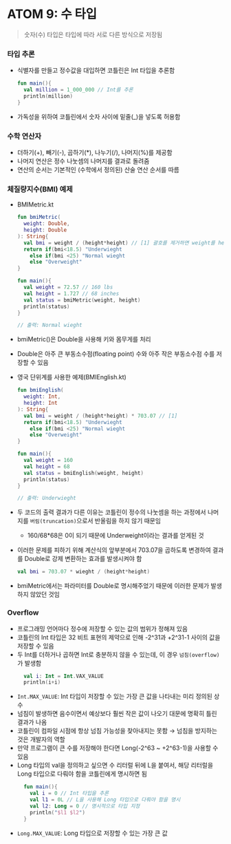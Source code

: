 # ATOM 9: 수 타입

> 숫자(수) 타입은 타입에 따라 서로 다른 방식으로 저장됨

### 타입 추론

- 식별자를 만들고 정수값을 대입하면 코틀린은 Int 타입을 추론함
  ```KOTLIN
  fun main(){
    val million = 1_000_000 // Int를 추론
    println(million)
  }
  ```
- 가독성을 위하여 코틀린에서 숫자 사이에 밑줄(\_)을 넣도록 허용함

### 수학 연산자

- 더하기(+), 빼기(-), 곱하기(\*), 나누기(/), 나머지(%)를 제공함
- 나머지 연산은 정수 나눗셈의 나머지를 결과로 돌려줌
- 연산의 순서는 기본적인 (수학에서 정의된) 산술 연산 순서를 따름

### 체질량지수(BMI) 예제

- BMIMetric.kt

  ```KOTLIN
  fun bmiMetric(
    weight: Double,
    height: Double
  ): String{
    val bmi = weight / (height*height) // [1] 괄호를 제거하면 weight를 height로 나눈 결과에 height를 곱하게 되므로 결과가 달라짐
    return if(bmi<18.5) "Underwieght
      else if(bmi <25) "Normal wieght
      else "Overweight"
  }

  fun main(){
    val weight = 72.57 // 160 lbs
    val height = 1.727 // 68 inches
    val status = bmiMetric(weight, height)
    println(status)
  }

  // 출력: Normal wieght
  ```

- bmiMetric()은 Double을 사용해 키와 몸무게를 처리
- Double은 아주 큰 부동소수점(floating point) 수와 아주 작은 부동소수점 수를 저장할 수 있음
- 영국 단위계를 사용한 예제(BMIEnglish.kt)

  ```KOTLIN
  fun bmiEnglish(
    weight: Int,
    height: Int
  ): String{
    val bmi = weight / (height*height) * 703.07 // [1]
    return if(bmi<18.5) "Underwieght
      else if(bmi <25) "Normal wieght
      else "Overweight"
  }

  fun main(){
    val weight = 160
    val height = 68
    val status = bmiEnglish(weight, height)
    println(status)
  }

  // 출력: Underwieght
  ```

- 두 코드의 출력 결과가 다른 이유는 코틀린이 정수의 나눗셈을 하는 과정에서 나머지를 `버림(truncation)`으로서 반올림을 하지 않기 때문임
  - 160/68\*68은 0이 되기 때문에 Underweight이라는 결과를 얻게된 것
- 이러한 문제를 피하기 위해 계산식의 앞부분에서 703.07을 곱하도록 변경하여 결과를 Double로 강제 변환하는 효과를 발생시켜야 함
  ```KOTLIN
  val bmi = 703.07 * wieght / (height*height)
  ```
- bmiMetric에서는 파라미터를 Double로 명시해주었기 때문에 이러한 문제가 발생하지 않았던 것임

### Overflow

- 프로그래밍 언어마다 정수에 저장할 수 있는 값의 범위가 정해져 있음
- 코틀린의 Int 타입은 32 비트 표현의 제약으로 인해 -2^31과 +2^31-1 사이의 값을 저장할 수 있음
- 두 Int를 더하거나 곱하면 Int로 충분하지 않을 수 있는데, 이 경우 `넘침(overflow)`가 발생함
  ```KOTLIN
    val i: Int = Int.VAX_VALUE
    println(i+i)
  ```
- `Int.MAX_VALUE`: Int 타입이 저장할 수 있는 가장 큰 값을 나타내는 미리 정의된 상수
- 넘침이 발생하면 음수이면서 예상보다 훨씬 작은 값이 나오기 대문에 명확히 틀린 결과가 나옴
- 코틀린이 컴파일 시점에 항상 넘침 가능성을 찾아내지는 못함 → 넘침을 방지하는 것은 개발자의 역할
- 만약 프로그램이 큰 수를 저장해야 한다면 Long(-2^63 ~ +2^63-1)을 사용할 수 있음
- Long 타입의 val을 정의하고 싶으면 수 리터럴 뒤에 L을 붙여서, 해당 리터럴을 Long 타입으로 다뤄야 함을 코틀린에게 명시하면 됨
  ```KOTLIN
    fun main(){
      val i = 0 // Int 타입을 추론
      val l1 = 0L // L을 사용해 Long 타입으로 다뤄야 함을 명시
      val l2: Long = 0 // 명시적으로 타입 지정
      println("$l1 $l2")
    }
  ```
- `Long.MAX_VALUE`: Long 타입으로 저장할 수 있는 가장 큰 값
